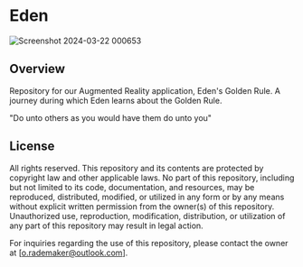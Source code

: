 # Eden

![Screenshot 2024-03-22 000653](https://github.com/Modderjoch/eden-golden-rule/assets/78732327/f52f24bb-53c6-4dbb-be5a-d92cc9954574)

## Overview
Repository for our Augmented Reality application, Eden's Golden Rule. A journey during which Eden learns about the Golden Rule. 

"Do unto others as you would have them do unto you"

## License
All rights reserved. This repository and its contents are protected by copyright law and other applicable laws. No part of this repository, including but not limited to its code, documentation, and resources, may be reproduced, distributed, modified, or utilized in any form or by any means without explicit written permission from the owner(s) of this repository. Unauthorized use, reproduction, modification, distribution, or utilization of any part of this repository may result in legal action.

For inquiries regarding the use of this repository, please contact the owner at [o.rademaker@outlook.com].
